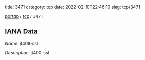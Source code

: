 title: 3471
category: tcp
date: 2022-02-10T22:46:10
slug: tcp/3471

[portdb](/) / [tcp](/category/tcp.html) / 3471


## IANA Data

_Name:_ jt400-ssl

_Description:_ jt400-ssl

